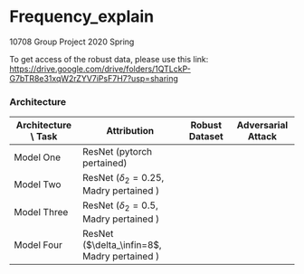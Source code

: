 # Frequency_explain
10708 Group Project 2020 Spring

To get access of the robust data, please use this link: https://drive.google.com/drive/folders/1QTLckP-G7bTR8e31xqW2rZYV7iPsF7H7?usp=sharing



### Architecture

| Architecture \ Task | Attribution                                  | Robust Dataset | Adversarial Attack |
| ------------------- | -------------------------------------------- | -------------- | ------------------ |
| Model One           | ResNet (pytorch pertained)                   |                |                    |
| Model Two           | ResNet ($\delta_2=0.25$, Madry pertained )   |                |                    |
| Model Three         | ResNet ($\delta_2=0.5$, Madry pertained )    |                |                    |
| Model Four          | ResNet ($\delta_\infin=8$, Madry pertained ) |                |                    |

